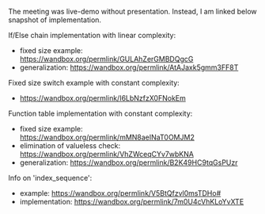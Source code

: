 The meeting was live-demo without presentation. Instead, I am
linked below snapshot of implementation.

If/Else chain implementation with linear complexity:
* fixed size example: https://wandbox.org/permlink/GULAhZerGMBDQgcG
* generalization: https://wandbox.org/permlink/AtAJaxk5gmm3FF8T

Fixed size switch example with constant complexity:
* https://wandbox.org/permlink/I6LbNzfzX0FNokEm

Function table implementation with constant complexity:
* fixed size example: https://wandbox.org/permlink/mMN8aeINaT0OMJM2
* elimination of valueless check: https://wandbox.org/permlink/VhZWceqCYv7wbKNA
* generalization: https://wandbox.org/permlink/B2K49HC9tqGsPUzr

Info on 'index_sequence':
* example: https://wandbox.org/permlink/V5BtQfzvl0msTDHo#
* implementation: https://wandbox.org/permlink/7m0U4cVhKLoYvXTE
